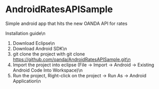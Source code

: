 AndroidRatesAPISample
=====================

Simple android app that hits the new OANDA API for rates

Installation guide\n
1. Download Eclipse\n
2. Download Android SDK\n
3. git clone the project with git clone https://github.com/oanda/AndroidRatesAPISample.git\n
4. Import the project into eclipse (File -> Import -> Android -> Existing Android Code Into Workspace)\n
5. Run the project, Right-click on the project -> Run As -> Android Application\n
